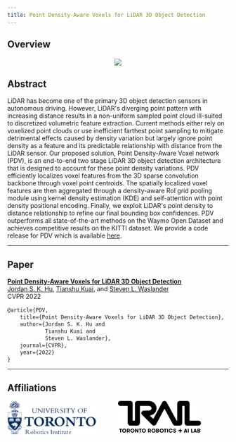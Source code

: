 ```yaml
---
title: Point Density-Aware Voxels for LiDAR 3D Object Detection
---
```


<style>
.row {
  display: flex;
}

/* Create three equal columns that sits next to each other */
.column {
  flex: 33.33%;
  padding: 0px;
}
</style>

## Overview
<p style="text-align:center;"><img
    src="Figures/PDV_overview.png" align="center">
</p>

## Abstract
LiDAR has become one of the primary 3D object detection sensors in autonomous driving. However, LiDAR's diverging point pattern with increasing distance results in a non-uniform sampled point cloud ill-suited to discretized volumetric feature extraction. Current methods either rely on voxelized point clouds or use inefficient farthest point sampling to mitigate detrimental effects caused by density variation but largely ignore point density as a feature and its predictable relationship with distance from the LiDAR sensor. Our proposed solution, Point Density-Aware Voxel network (PDV), is an end-to-end two stage LiDAR 3D object detection architecture that is designed to account for these point density variations. PDV efficiently localizes voxel features from the 3D sparse convolution backbone through voxel point centroids. The spatially localized voxel features are then aggregated through a density-aware RoI grid pooling module using kernel density estimation (KDE) and self-attention with point density positional encoding. Finally, we exploit LiDAR's point density to distance relationship to refine our final bounding box confidences. PDV outperforms all state-of-the-art methods on the Waymo Open Dataset and achieves competitive results on the KITTI dataset. We provide a code release for PDV which is available [here](https://github.com/TRAILab/PDV).

---
## Paper
**[Point Density-Aware Voxels for LiDAR 3D Object Detection](https://arxiv.org/abs/2203.05662)**\
[Jordan S. K. Hu](https://scholar.google.com/citations?user=aPx2zd8AAAAJ&hl=en), [Tianshu Kuai](https://scholar.google.com/citations?user=mFQ8ICgAAAAJ&hl=en), and [Steven L. Waslander](https://scholar.google.com/citations?user=jY_Bcd8AAAAJ&hl=en)\
CVPR 2022
```
@article{PDV,
    title={Point Density-Aware Voxels for LiDAR 3D Object Detection},
    author={Jordan S. K. Hu and
            Tianshu Kuai and
            Steven L. Waslander},
    journal={CVPR},
    year={2022}
}
```

---
## Affiliations
<div class="row">
  <div class="column">
    <a href="https://robotics.utoronto.ca/">
        <img src="Figures/UofT.png" alt="Snow" style="width:80%; align:left">
    </a>
  </div>
  <div class="column">
    <a href="https://www.trailab.utias.utoronto.ca/">
        <img src="Figures/trailab.svg" alt="Forest" style="width:75%">
    </a>
  </div>
</div>
<hr style="height:60px; visibility:hidden;" />
